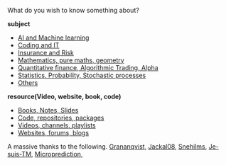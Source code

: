 What do you wish to know something about?

**subject**
* [AI and Machine learning](https://github.com/CopenhagenToLondon/Knowledgebase/blob/main/subject/AI.md)
* [Coding and IT](https://github.com/CopenhagenToLondon/Knowledgebase/blob/main/subject/Code.md)
* [Insurance and Risk](https://github.com/CopenhagenToLondon/Knowledgebase/blob/main/subject/Insurance.md)
* [Mathematics, pure maths, geometry](https://github.com/CopenhagenToLondon/Knowledgebase/blob/main/subject/Math.md)
* [Quantitative finance, Algorithmic Trading, Alpha](https://github.com/CopenhagenToLondon/Knowledgebase/blob/main/subject/Quant.md)
* [Statistics, Probability, Stochastic processes](https://github.com/CopenhagenToLondon/Knowledgebase/blob/main/subject/Stats.md)
* [Others](https://github.com/CopenhagenToLondon/Knowledgebase/blob/main/subject/other.md)




**resource(Video, website, book, code)**
* [Books, Notes, Slides](https://github.com/CopenhagenToLondon/Knowledgebase/blob/main/resource/Books.md)
* [Code, repositories, packages](https://github.com/CopenhagenToLondon/Knowledgebase/blob/main/resource/Code.md)
* [Videos, channels, playlists](https://github.com/CopenhagenToLondon/Knowledgebase/blob/main/resource/Videos.md)
* [Websites, forums, blogs](https://github.com/CopenhagenToLondon/Knowledgebase/blob/main/resource/Websites.md)


A massive thanks to the following.
[Grananqvist](https://github.com/grananqvist), [Jackal08](https://github.com/Jackal08), [Snehilms](https://github.com/snehilms), [Je-suis-TM](https://github.com/je-suis-tm), [Microprediction](https://github.com/microprediction),
